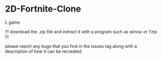 # 2D-Fortnite-Clone
L game 

 !!! download the .zip file and extract it with a program such as winrar or 7zip !!!

please report any bugs that you find in the issues tag along with a description of how it can be recreated
